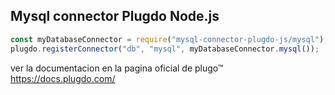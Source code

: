 ## Mysql connector Plugdo Node.js

```javascript 
const myDatabaseConnector = require("mysql-connector-plugdo-js/mysql");
plugdo.registerConnector("db", "mysql", myDatabaseConnector.mysql());
```

ver la documentacion en la pagina oficial de plugo™  https://docs.plugdo.com/

